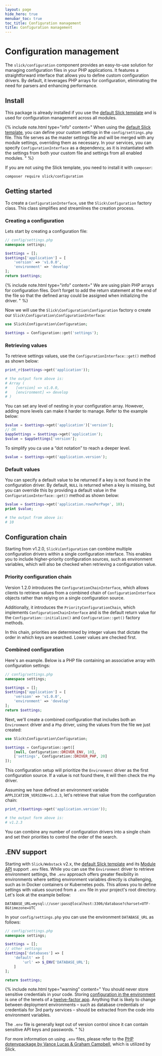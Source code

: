 ```yaml
---
layout: page
hide_hero: true
menubar_toc: true
toc_title: Configuration management
title: Configuration management
---
```


# Configuration management
The `slick/configuration` component provides an easy-to-use solution for managing configuration files in your PHP applications. It features a straightforward interface that allows you to define custom configuration drivers. By default, it leverages PHP arrays for configuration, eliminating the need for parsers and enhancing performance.

## Install
This package is already installed if you use the [default Slick template](/documentation/getting-started/) and is used for configuration management across all modules.

{% include note.html type="info" content="
When using the [default Slick template](/documentation/getting-started/), you can define your custom settings in the `config/settings.php` file. This file serves as the master settings file and will be merged with any module settings, overriding them as necessary. In your services, you can specify `ConfigurationInterface` as a dependency, as it is instantiated with the settings from both your custom file and settings from all enabled modules.
" %}

If you are not using the Slick template, you need to install it with `composer`:

```shell
composer require slick/configuration
```

## Getting started
To create a `ConfigurationInterface`, use the `Slick\Configuration` factory class. This class simplifies and streamlines the creation process.

### Creating a configuration
Lets start by creating a configuration file:
```php
// config/settings.php
namespace settings;

$settings = [];
$settings['application'] = [
    'version' => 'v1.0.0',
    'environment' => 'develop'
];
return $settings;
```

{% include note.html type="info" content="
We are using plain PHP arrays for configuration files. Don’t forget to add the return statement at the end of the file so that the defined array could be assigned when initializing the driver.
" %}

Now we will use the `Slick\Configuration\Configuration` factory o create our `Slick\Configuration\ConfigurationInterface`:

```php
use Slick\Configuration\Configuration;

$settings = Configuration::get('settings');
```

### Retrieving values

To retrieve settings values, use the `ConfigurationInterface::get()` method as shown below:
```php
print_r($settings->get('application'));

# the output form above is:
# Array (
#    [version] => v1.0.0,
#    [environment] => develop
# )
```

You can set any level of nesting in your configuration array. However, adding more levels can make it harder to manage. Refer to the example below:
```php
$value = $settings->get('application')['version'];
// OR
$appSettings = $settings->get('application');
$value = $appSettings['version'];
```

To simplify you ca use a “dot notation” to reach a deeper level.
```php
$value = $settings->get('application.version');
```

### Default values
You can specify a default value to be returned if a key is not found in the configuration driver. By default, `NULL` is returned when a key is missing, but you can override this by providing a default value in the `ConfigurationInterface::get()` method as shown below:
```php
$value = $settings->get('application.rowsPerPage', 10);
print $value;

# the output from above is:
# 10
```

## Configuration chain
Starting from v1.2.0, `Slick\Configuration` can combine multiple configuration drivers within a single configuration interface. This enables you to include higher-priority configuration sources, such as environment variables, which will also be checked when retrieving a configuration value.

### Priority configuration chain

Version 1.2.0 introduces the `ConfigurationChainInterface`, which allows clients to retrieve values from a combined chain of `ConfigurationInterface` objects rather than relying on a single configuration source.

Additionally, it introduces the `PriorityConfigurationChain`, which implements `ConfigurationChainInterface` and is the default return value for the `Configuration::initialize()` and `Configuration::get()` factory methods.

In this chain, priorities are determined by integer values that dictate the order in which keys are searched. Lower values are checked first.

### Combined configuration
Here's an example. Below is a PHP file containing an associative array with configuration settings:
```php
// config/settings.php
namespace settings;

$settings = [];
$settings['application'] = [
    'version' => 'v1.0.0',
    'environment' => 'develop'
];
return $settings;
```

Next, we'll create a combined configuration that includes both an `Environment` driver and a `Php` driver, using the values from the file we just created:
```php
use Slick\Configuration\Configuration;

$settings = Configuration::get([
    [null, Configuration::DRIVER_ENV, 10],
    ['settings', Configuration::DRIVER_PHP, 20]
]);
```

This configuration setup will prioritize the `Environment` driver as the first configuration source. If a value is not found there, it will then check the `Php` driver.

Assuming we have defined an environment variable `APPLICATION_VERSION=v1.2.3`, let's retrieve that value from the configuration chain:
```php
print_r($settings->get('application.version'));

# the output form above is:
# v1.2.3
```
You can combine any number of configuration drivers into a single chain and set their priorities to control the order of the search.

## .ENV support

Starting with `Slick/Webstack` v2.x, the [default Slick template](/documentation/getting-started/) and its [Module API](/modules/module-api.html) support `.env` files. While you can use the `Environment` driver to retrieve environment settings, the `.env` approach offers greater flexibility in environments where setting environment variables directly is challenging, such as in Docker containers or Kubernetes pods. This allows you to define settings with values sourced from a `.env` file in your project's root directory. Let's look at the example bellow:

```.env
DATABASE_URL=mysql://user:pass@localhost:3306/database?charset=UTF-8&timezone=UTC
```

In your `config/settings.php` you can use the environment `DATABASE_URL` as follows:

```php
// config/settings.php
namespace settings;

$settings = [];
// other settings
$settings['databases'] => [
    'default' => [
        'url' => $_ENV['DATABASE_URL'];
    ]
];

return $settings;

```

{% include note.html type="warning" content="
You should never store sensitive credentials in your code. Storing [configuration in the environment](https://www.12factor.net/config) is one of the tenets of a [twelve-factor app](https://www.12factor.net/). Anything that is likely to change between deployment environments – such as database credentials or credentials for 3rd party services – should be extracted from the code into environment variables.

The `.env` file is generally kept out of version control since it can contain sensitive API keys and passwords. 
" %}

For more information on using `.env` files, please refer to the [PHP dotenvpackage  by Vance Lucas & Graham Campbell](https://github.com/vlucas/phpdotenv), which is utilized by Slick.
